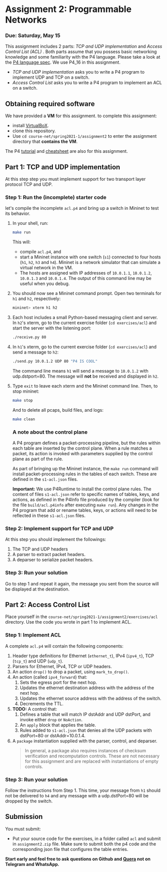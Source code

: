 # Assignment 2: Programmable Networks

### Due: Saturday, May 15

This assignment includes 2 parts: *TCP and UDP implementation*
and *Access Control List (ACL)* . Both parts assume that you possess basic networking
knowledge and some familiarity with the P4 language. Please take a look at the
[P4 language spec](https://p4.org/p4-spec/docs/P4-16-v1.1.0-spec.pdf). We use P4_16 in this assignment.

- *TCP and UDP implementation* asks you to write a P4 program to implement UDP and TCP on a switch.
- *Access Control List* asks you to write a P4 program to implement an ACL on a switch.

<!-- **This assignment can be done individually or in groups of 2 students. You are only required to implement either access control list or load balancing. If you implement both, you can get a bonus of two points.** -->

## Obtaining required software

We have provided a **VM** for this assignment.
to complete this assignment:
- install [VirtualBoX](https://www.virtualbox.org/wiki/Downloads).
- clone this repository.
- Use `cd course-net/spring2021-1/assignment2` to enter the assignment directory that **contains the VM**.


The P4 [tutorial](P4_tutorial.pdf) and [cheatsheet](p4-cheat-sheet.pdf) are also for this assignment.

## Part 1: TCP and UDP implementation
At this step step you must implement support for two transport layer protocol TCP and UDP.

### Step 1: Run the (incomplete) starter code

let's compile the incomplete `acl.p4` and bring up a switch in Mininet to test its behavior.

1. In your shell, run:
   ```bash
   make run
   ```
   This will:
   * compile `acl.p4`, and
   * start a Mininet instance with one switch (`s1`) connected to four hosts (`h1`, `h2`, `h3` and `h4`). Mininet is a network simulator that can simulate a virtual network in the VM.
   * The hosts are assigned with IP addresses of `10.0.1.1`, `10.0.1.2`, `10.0.1.3` and `10.0.1.4`.
   The output of this command line may be useful when you debug.

2. You should now see a Mininet command prompt. Open two terminals
for `h1` and `h2`, respectively:
   ```bash
   mininet> xterm h1 h2
   ```
3. Each host includes a small Python-based messaging client and
server. In `h2`'s xterm, go to the current exercise folder (`cd exercises/acl`) and start the server with the listening port:
   ```bash
   ./receive.py 80
   ```
4. In `h1`'s xterm, go to the current exercise folder (`cd exercises/acl`) and send a message to `h2`:
   ```bash
   ./send.py 10.0.1.2 UDP 80 "P4 IS COOL"
   ```
   The command line means `h1` will send a message to `10.0.1.2` with udp.dstport=80.
   The message will **not** be received and displayed in `h2`.
5. Type `exit` to leave each xterm and the Mininet command line.
   Then, to stop mininet:
   ```bash
   make stop
   ```
   And to delete all pcaps, build files, and logs:
   ```bash
   make clean
   ```

   ### A note about the control plane

   A P4 program defines a packet-processing pipeline, but the rules
   within each table are inserted by the control plane. When a rule
   matches a packet, its action is invoked with parameters supplied by
   the control plane as part of the rule.

   As part of bringing up the Mininet instance, the
   `make run` command will install packet-processing rules in the tables of
   each switch. These are defined in the `s1-acl.json` files.

   **Important:** We use P4Runtime to install the control plane rules. The
   content of files `s1-acl.json` refer to specific names of tables, keys, and
   actions, as defined in the P4Info file produced by the compiler (look for the
   file `build/acl.p4info` after executing `make run`). Any changes in the P4
   program that add or rename tables, keys, or actions will need to be reflected in
   these `s1-acl.json` files.


### Step 2: Implement support for TCP and UDP
At this step you should implement the followings:
1. The TCP and UDP headers
2. A parser to extract packet headers.
3. A deparser to serialize packet headers.

### Step 3: Run your solution
 Go to step 1 and repeat it again, the message you sent from the source will be displayed at the destination.


## Part 2: Access Control List

Place yourself in the `course-net/spring2021-1/assignment2/exercises/acl` directory.
Use the code you wrote in part 1 to implement ACL.

### Step 1: Implement ACL

<!-- The `acl.p4` file contains a skeleton P4 program with key pieces of
logic replaced by `TODO` comments. Your implementation should follow
the structure given in this file---replace each `TODO` with logic
implementing the missing piece. -->

A complete `acl.p4` will contain the following components:

1. Header type definitions for Ethernet (`ethernet_t`), IPv4 (`ipv4_t`), TCP (`tcp_t`) and UDP (`udp_t`).
2. Parsers for Ethernet, IPv4, TCP or UDP headers.
3. An action `drop()` to drop a packet, using `mark_to_drop()`.
4. An action (called `ipv4_forward`) that:
	1. Sets the egress port for the next hop.
	2. Updates the ethernet destination address with the address of the next hop.
	3. Updates the ethernet source address with the address of the switch.
	4. Decrements the TTL.
5. **TODO:** A control that:
    1. Defines a table that will match IP dstAddr and UDP dstPort, and
       invoke either `drop` or `NoAction`.
    2. An `apply` block that applies the table.
    3. Rules added to `s1-acl.json` that denies all the UDP packets with dstPort=80 or dstAddr=10.0.1.4.  
6. A `package` instantiation supplied with the parser, control, and deparser.
    > In general, a package also requires instances of checksum verification
    > and recomputation controls. These are not necessary for this assignment
    > and are replaced with instantiations of empty controls.

### Step 3: Run your solution

Follow the instructions from Step 1. This time, your message from
`h1` should not be delivered to `h4` and any message with a udp.dstPort=80 will be dropped by the switch.


## Submission

You must submit:

* Put your source code for the exercises, in a folder called `acl`  and submit in `assignment2.zip` file. Make sure to submit both the p4 code and the corresponding json file that configures the table entries.


**Start early and feel free to ask questions on Github and [Quera](quera.ir) not on Telegram and WhatsApp.**
